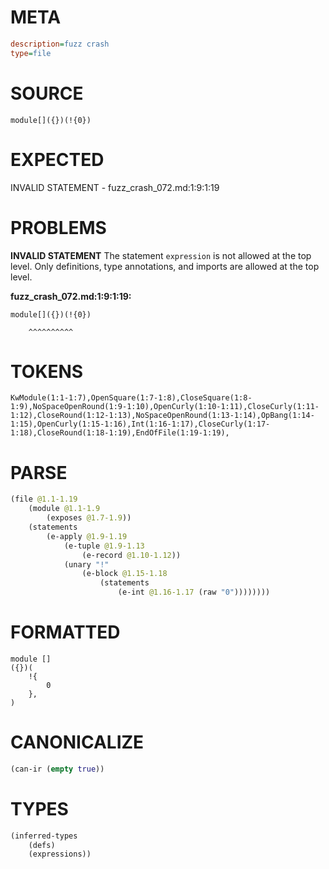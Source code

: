 # META
~~~ini
description=fuzz crash
type=file
~~~
# SOURCE
~~~roc
module[]({})(!{0})
~~~
# EXPECTED
INVALID STATEMENT - fuzz_crash_072.md:1:9:1:19
# PROBLEMS
**INVALID STATEMENT**
The statement `expression` is not allowed at the top level.
Only definitions, type annotations, and imports are allowed at the top level.

**fuzz_crash_072.md:1:9:1:19:**
```roc
module[]({})(!{0})
```
        ^^^^^^^^^^


# TOKENS
~~~zig
KwModule(1:1-1:7),OpenSquare(1:7-1:8),CloseSquare(1:8-1:9),NoSpaceOpenRound(1:9-1:10),OpenCurly(1:10-1:11),CloseCurly(1:11-1:12),CloseRound(1:12-1:13),NoSpaceOpenRound(1:13-1:14),OpBang(1:14-1:15),OpenCurly(1:15-1:16),Int(1:16-1:17),CloseCurly(1:17-1:18),CloseRound(1:18-1:19),EndOfFile(1:19-1:19),
~~~
# PARSE
~~~clojure
(file @1.1-1.19
	(module @1.1-1.9
		(exposes @1.7-1.9))
	(statements
		(e-apply @1.9-1.19
			(e-tuple @1.9-1.13
				(e-record @1.10-1.12))
			(unary "!"
				(e-block @1.15-1.18
					(statements
						(e-int @1.16-1.17 (raw "0"))))))))
~~~
# FORMATTED
~~~roc
module []
({})(
	!{
		0
	},
)
~~~
# CANONICALIZE
~~~clojure
(can-ir (empty true))
~~~
# TYPES
~~~clojure
(inferred-types
	(defs)
	(expressions))
~~~
